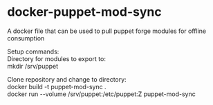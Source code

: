 # docker-puppet-mod-sync
A docker file that can be used to pull puppet forge modules for offline consumption

Setup commands:  
Directory for modules to export to:  
mkdir /srv/puppet  

Clone repository and change to directory:  
docker build -t puppet-mod-sync .  
docker run --volume /srv/puppet:/etc/puppet:Z puppet-mod-sync  
